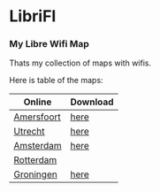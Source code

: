 # LibriFI
### My Libre Wifi Map

Thats my collection of maps with wifis.

Here is table of the maps:

| Online     | Download |
|------------|----------|
| [Amersfoort](https://osm.quelltextlich.at/viewer-js.html?kml_url=https%3A%2F%2Fraw.githubusercontent.com%2Fnekotov%2FLibriFI%2Fmain%2Fmaps%2Fkml%2FAmersfoort.kml) |   [here](https://raw.githubusercontent.com/nekotov/LibriFI/main/maps/kml/Amersfoort.kml)   |
| [Utrecht](https://osm.quelltextlich.at/viewer-js.html?kml_url=https%3A%2F%2Fraw.githubusercontent.com%2Fnekotov%2FLibriFI%2Fmain%2Fmaps%2Fkml%2FUtrecht.kml) |   [here](https://raw.githubusercontent.com/nekotov/LibriFI/main/maps/kml/Utrecht.kml)   |
| [Amsterdam](https://osm.quelltextlich.at/viewer-js.html?kml_url=https://raw.githubusercontent.com/nekotov/LibriFI/main/maps/kml/Amsterdam.kml) |   [here](https://raw.githubusercontent.com/nekotov/LibriFI/main/maps/kml/Amsterdam.kml)   |
| [Rotterdam](https://osm.quelltextlich.at/viewer-js.html?kml_url=https://raw.githubusercontent.com/nekotov/LibriFI/main/maps/kml/Rotterdam.kml)   |
| [Groningen](https://osm.quelltextlich.at/viewer-js.html?kml_url=https://raw.githubusercontent.com/nekotov/LibriFI/main/maps/kml/Groningen.kml) |   [here](https://raw.githubusercontent.com/nekotov/LibriFI/main/maps/kml/Groningen.kml)   |